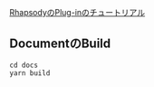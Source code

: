 
[RhapsodyのPlug-inのチュートリアル](https://kuraoka.github.io/rhapsody-groovy-tutorial/)

## DocumentのBuild

```
cd docs
yarn build
```
